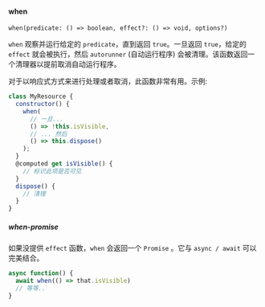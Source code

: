 #### when

`when(predicate: () => boolean, effect?: () => void, options?)`

`when` 观察并运行给定的 `predicate`，直到返回 `true`。一旦返回 `true`，给定的 `effect` 就会被执行，然后 `autorunner` (自动运行程序) 会被清理。该函数返回一个清理器以提前取消自动运行程序。

对于以响应式方式来进行处理或者取消，此函数非常有用。示例:

```js
class MyResource {
  constructor() {
    when(
      // 一旦...
      () => !this.isVisible,
      // ... 然后
      () => this.dispose()
    );
  }
  @computed get isVisible() {
    // 标识此项是否可见
  }
  dispose() {
    // 清理
  }
}
```

##### when-promise

如果没提供 `effect` 函数，`when` 会返回一个 `Promise` 。它与 `async / await` 可以完美结合。

```js
async function() {
  await when(() => that.isVisible)
  // 等等..
}
```
